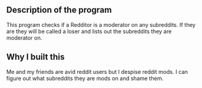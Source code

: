 ## Description of the program

This program checks if a Redditor is a moderator on any subreddits. If they are they will be called a loser and lists out the subreddits they are moderator on.

## Why I built this

Me and my friends are avid reddit users but I despise reddit mods. I can figure out what subreddits they are mods on and shame them.

